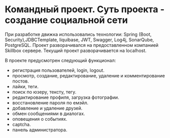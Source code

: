 # Командный проект. Суть проекта - создание социальной сети

При разработке движка использовались технологии: Spring (Boot, Security),JDBCTemplate, liquibase, JWT, Swagger, Log4j, SonarQube, PostgreSQL. Проект разворачивался на предоставленном компанией Skillbox сервере. Текущий проект разворачивается на localhost.

В проекте предусмотрен следующий функционал:

- регистрация пользователей, login, logout.
- просмотр, создание, редактирование, удаление и комментирование постов.
- лайки, теги.
- поиск по юзеру, тексту, тегу.
- редактирование профиля, загрузка фотографии.
- восстановление пароля по емэйл.
- добавление и удаление друзей.
- обмен сообщениями в диалогах.
- оповещения о событиях.
- captcha.
- панель администратора.
